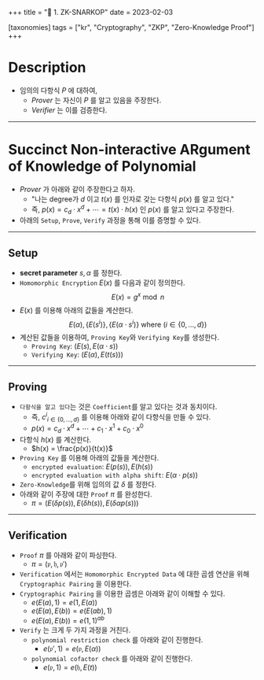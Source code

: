 +++
title = "📌 1. ZK-SNARKOP"
date = 2023-02-03

[taxonomies]
tags = ["kr", "Cryptography", "ZKP", "Zero-Knowledge Proof"]
+++

<!-- Math rendering -->
<script src='https://cdnjs.cloudflare.com/ajax/libs/mathjax/2.7.5/latest.js?config=TeX-MML-AM_CHTML' async></script>
<script type="text/x-mathjax-config">
MathJax.Hub.Config({
  tex2jax: {
    inlineMath: [['$','$'], ['\\(','\\)']]
  },
  TeX: {
    extensions: ["AMSmath.js"],
  }
});
</script>
<!-- Math rendering -->

# Description
- 임의의 다항식 $P$ 에 대하여,
  - *Prover* 는 자신이 $P$ 를 알고 있음을 주장한다.
  - *Verifier* 는 이를 검증한다.

---

# Succinct Non-interactive ARgument of Knowledge of Polynomial
- *Prover* 가 아래와 같이 주장한다고 하자.
  - "나는 degree가 $d$ 이고 $t(x)$ 를 인자로 갖는 다항식 $p(x)$ 를 알고 있다."
  - 즉, $p(x) = c_d \cdot x^d + \cdots = t(x) \cdot h(x)$ 인 $p(x)$ 를 알고 있다고 주장한다.
- 아래의 `Setup`, `Prove`, `Verify` 과정을 통해 이를 증명할 수 있다.

---

## Setup
- **secret parameter** $s, \alpha$ 를 정한다.
- `Homomorphic Encryption` $E(x)$ 를 다음과 같이 정의한다. 
$$E(x) = g^x \bmod n$$
- $E(x)$ 를 이용해 아래의 값들을 계산한다.
$$E(\alpha), {\{E(s^i)\}}, {\{E(\alpha \cdot s^i)\}} \text{ where } (i \in \{ 0, \dots, d \} ) $$
- 계산된 값들을 이용하여, `Proving Key`와 `Verifying Key`를 생성한다.
  - `Proving Key`: $(E(s), E(\alpha \cdot s))$
  - `Verifying Key`: $(E(\alpha), E(t(s)))$

---

## Proving
- `다항식을 알고 있다`는 것은 `Coefficient`를 알고 있다는 것과 동치이다.
  - 즉, ${c^i}_{i \in \{ 0, \dots, d \} }$ 를 이용해 아래와 같이 다항식을 만들 수 있다.
  - $p(x) = c_d \cdot x^d + \cdots + c_1 \cdot x^1 + c_0 \cdot x^0$
- 다항식 $h(x)$ 를 계산한다.
  - $h(x) = \frac{p(x)}{t(x)}$
- `Proving Key` 를 이용해 아래의 값들을 계산한다.
  - `encrypted evaluation`: $E(p(s)), E(h(s))$
  - `encrypted evaluation with alpha shift`: $E(\alpha \cdot p(s))$
- `Zero-Knowledge`를 위해 임의의 값 $\delta$ 를 정한다.
- 아래와 같이 주장에 대한 `Proof` $\pi$ 를 완성한다.
  - $\pi = (E(\delta p(s)), E(\delta h(s)), E(\delta \alpha p(s)))$

---

## Verification
- `Proof` $\pi$ 를 아래와 같이 파싱한다.
  - $\pi = (\mathfrak{p}, \mathfrak{h}, \mathfrak{p}')$
- `Verification` 에서는 `Homomorphic Encrypted Data` 에 대한 곱셈 연산을 위해 `Cryptographic Pairing` 을 이용한다.
- `Cryptographic Pairing` 을 이용한 곱셈은 아래와 같이 이해할 수 있다.
  - $e(E(a), 1) = e(1, E(a))$
  - $e(E(a), E(b)) = e(E(ab), 1)$
  - $e(E(a), E(b)) = e(1, 1)^{ab}$
- `Verify` 는 크게 두 가지 과정을 거친다.
  - `polynomial restriction check` 를 아래와 같이 진행한다.
    - $e(\mathfrak{p'}, 1) = e(\mathfrak{p}, E(\alpha))$
  - `polynomial cofactor check` 를 아래와 같이 진행한다.
    - $e(\mathfrak{p}, 1) = e(\mathfrak{h}, E(t))$

